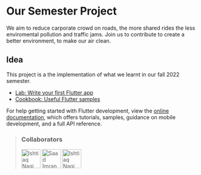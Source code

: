 # Our Semester Project

We aim to reduce carporate crowd on roads, the more shared rides the less enviromental pollution and traffic jams. Join us to contribute to create a better environment, to make our air clean.

## Idea

This project is a the implementation of what we learnt in our fall 2022 semester.

- [Lab: Write your first Flutter app](https://docs.flutter.dev/get-started/codelab)
- [Cookbook: Useful Flutter samples](https://docs.flutter.dev/cookbook)

For help getting started with Flutter development, view the
[online documentation](https://docs.flutter.dev/), which offers tutorials,
samples, guidance on mobile development, and a full API reference.

> ### Collaborators
>
> <img src="https://avatars.githubusercontent.com/u/61074504?v=4" alt="Ishtiaq Naqi" style="width: 50px;" /> 
> <img src="https://avatars.githubusercontent.com/u/62512066?v=4" alt="Saad Imran Sheikh" style="width: 50px;"/> 
> <img src="https://scontent.fkhi30-1.fna.fbcdn.net/v/t31.18172-8/20045411_1373620816067437_7796572257587563045_o.jpg?_nc_cat=106&ccb=1-7&_nc_sid=09cbfe&_nc_eui2=AeFYp2QuxohM480S0GZaLZ8_LNJ1uyCs0Ros0nW7IKzRGj_hhDJlKE-dNXlUDhMcubdONFR6zClslInT7Zh4zNE5&_nc_ohc=PLCY0XvRZQgAX_Y1qlT&_nc_ht=scontent.fkhi30-1.fna&oh=00_AfDSECu_uCm10IPL9X665wYhNvjyuTAJG9ELR0PI_R1XNQ&oe=638F3D3B" alt="Ishtiaq Naqi" style="width: 50px;"/>
